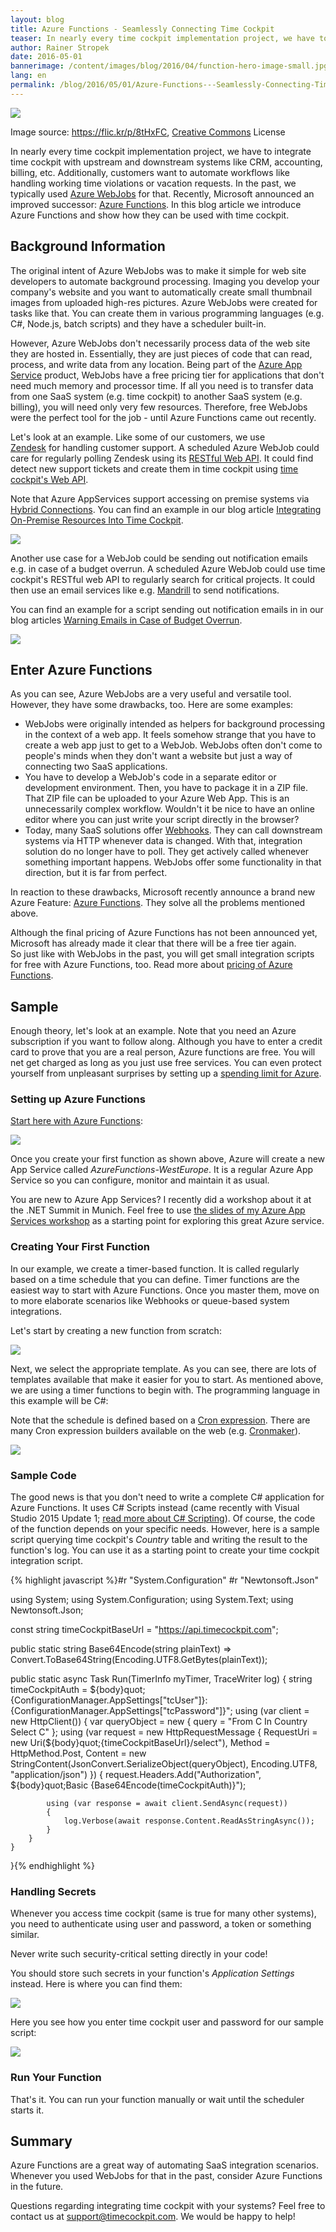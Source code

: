 ```yaml
---
layout: blog
title: Azure Functions - Seamlessly Connecting Time Cockpit
teaser: In nearly every time cockpit implementation project, we have to integrate time cockpit with upstream and downstream systems like CRM, accounting, billing, etc. Additionally, customers want to automate workflows like handling working time violations or vacation requests. In the past, we typically used Azure WebJobs for that. Recently, Microsoft announced an improved successor -  Azure Functions. In this blog article we introduce Azure Functions and show how they can be used with time cockpit.
author: Rainer Stropek
date: 2016-05-01
bannerimage: /content/images/blog/2016/04/function-hero-image-small.jpg
lang: en
permalink: /blog/2016/05/01/Azure-Functions---Seamlessly-Connecting-Time-Cockpit
---
```


<p>
  <img src="{{site.baseurl}}/content/images/blog/2016/04/function-hero-image.jpg" />
</p><p class="imageCaption">Image source: <a href="https://flic.kr/p/8tHxFC" target="_blank">https://flic.kr/p/8tHxFC</a>, <a href="https://creativecommons.org/licenses/by/2.0/" target="_blank">Creative Commons</a> License</p><p>In nearly every time cockpit implementation project, we have to integrate time cockpit with upstream and downstream systems like CRM, accounting, billing, etc. Additionally, customers want to automate workflows like handling working time violations or vacation requests. In the past, we typically used <a href="https://azure.microsoft.com/en-us/documentation/articles/web-sites-create-web-jobs/" target="_blank">Azure WebJobs</a> for that. Recently, Microsoft announced an improved successor: <a href="https://azure.microsoft.com/en-us/services/functions/" target="_blank">Azure Functions</a>. In this blog article we introduce Azure Functions and show how they can be used with time cockpit.</p><h2>Background Information</h2><p>The original intent of Azure WebJobs was to make it simple for web site developers to automate background processing. Imaging you develop your company's website and you want to automatically create small thumbnail images from uploaded high-res pictures. Azure WebJobs were created for tasks like that. You can create them in various programming languages (e.g. C#, Node.js, batch scripts) and they have a scheduler built-in.</p><p>However, Azure WebJobs don't necessarily process data of the web site they are hosted in. Essentially, they are just pieces of code that can read, process, and write data from any location. Being part of the <a href="https://azure.microsoft.com/en-us/services/app-service/" target="_blank">Azure App Service</a> product, WebJobs have a free pricing tier for applications that don't need much memory and processor time. If all you need is to transfer data from one SaaS system (e.g. time cockpit) to another SaaS system (e.g. billing), you will need only very few resources. Therefore, free WebJobs were the perfect tool for the job - until Azure Functions came out recently.</p><p>Let's look at an example. Like some of our customers, we use <a href="https://www.zendesk.com" target="_blank">Zendesk</a> for handling customer support. A scheduled Azure WebJob could care for regularly polling Zendesk using its <a href="https://developer.zendesk.com/rest_api/docs/core/introduction" target="_blank">RESTful Web API</a>. It could find detect new support tickets and create them in time cockpit using <a href="https://help.timecockpit.com/?topic=html/5d6e34c5-3b08-4fa4-baa0-45eb707b6b78.htm" target="_blank">time cockpit's Web API</a>.</p><p class="showcase">Note that Azure AppServices support accessing on premise systems via <a href="https://azure.microsoft.com/en-us/documentation/articles/integration-hybrid-connection-overview/" target="_blank">Hybrid Connections</a>. You can find an example in our blog article <a href="~/blog/2015/05/18/Integrating-On-Premise-Resources-Into-Time-Cockpit-" target="_blank">Integrating On-Premise Resources Into Time Cockpit</a>.</p><p>
  <img src="{{site.baseurl}}/content/images/blog/2016/04/timecockpit-zendesk-webjob.png" />
</p><p>Another use case for a WebJob could be sending out notification emails e.g. in case of a budget overrun. A scheduled Azure WebJob could use time cockpit's RESTful web API to regularly search for critical projects. It could then use an email services like e.g. <a href="http://mandrill.com/" target="_blank">Mandrill</a> to send notifications.</p><p class="showcase">You can find an example for a script sending out notification emails in in our blog articles <a href="~/blog/2014/05/30/Warning-Emails-in-Case-of-Budget-Overrun" target="_blank">Warning Emails in Case of Budget Overrun</a>.</p><p>
  <img src="{{site.baseurl}}/content/images/blog/2016/04/time-cockpit-email-notification.png" />
</p><h2>Enter Azure Functions</h2><p>As you can see, Azure WebJobs are a very useful and versatile tool. However, they have some drawbacks, too. Here are some examples:</p><ul>
  <li>WebJobs were originally intended as helpers for background processing in the context of a web app. It feels somehow strange that you have to create a web app just to get to a WebJob. WebJobs often don't come to people's minds when they don't want a website but just a way of connecting two SaaS applications.</li>
  <li>You have to develop a WebJob's code in a separate editor or development environment. Then, you have to package it in a ZIP file. That ZIP file can be uploaded to your Azure Web App. This is an unnecessarily complex workflow. Wouldn't it be nice to have an online editor where you can just write your script directly in the browser?</li>
  <li>Today, many SaaS solutions offer <a href="https://en.wikipedia.org/wiki/Webhook" target="_blank">Webhooks</a>. They can call downstream systems via HTTP whenever data is changed. With that, integration solution do no longer have to poll. They get actively called whenever something important happens. WebJobs offer some functionality in that direction, but it is far from perfect.</li>
</ul><p>In reaction to these drawbacks, Microsoft recently announce a brand new Azure Feature: <a href="https://azure.microsoft.com/en-us/services/functions/">Azure Functions</a>. They solve all the problems mentioned above.</p><p class="showcase">Although the final pricing of Azure Functions has not been announced yet, Microsoft has already made it clear that there will be a free tier again. So just like with WebJobs in the past, you will get small integration scripts for free with Azure Functions, too. Read more about <a href="https://azure.microsoft.com/en-us/pricing/details/functions/" target="_blank">pricing of Azure Functions</a>.</p><h2>Sample</h2><p>Enough theory, let's look at an example. Note that you need an Azure subscription if you want to follow along. Although you have to enter a credit card to prove that you are a real person, Azure functions are free. You will net get charged as long as you just use free services. You can even protect yourself from unpleasant surprises by setting up a <a href="https://azure.microsoft.com/en-us/pricing/spending-limits/" target="_blank">spending limit for Azure</a>.</p><h3>Setting up Azure Functions</h3><p>
  <a href="https://functions.azure.com/signin" target="_blank">Start here with Azure Functions</a>:</p><p>
  <img src="{{site.baseurl}}/content/images/blog/2016/04/create-first-azure-function.png?mw=1920" />
</p><p>Once you create your first function as shown above, Azure will create a new App Service called <em>AzureFunctions-WestEurope</em>. It is a regular Azure App Service so you can configure, monitor and maintain it as usual.</p><p class="showcase">You are new to Azure App Services? I recently did a workshop about it at the .NET Summit in Munich. Feel free to use <a href="rstropek.github.io/DotNetSummitAzureAppServices/" target="_blank">the slides of my Azure App Services workshop</a> as a starting point for exploring this great Azure service.</p><h3>Creating Your First Function</h3><p>In our example, we create a timer-based function. It is called regularly based on a time schedule that you can define. Timer functions are the easiest way to start with Azure Functions. Once you master them, move on to more elaborate scenarios like Webhooks or queue-based system integrations.</p><p>Let's start by creating a new function from scratch:</p><p>
  <img src="{{site.baseurl}}/content/images/blog/2016/04/create-function-step-1.png" />
</p><p>Next, we select the appropriate template. As you can see, there are lots of templates available that make it easier for you to start. As mentioned above, we are using a timer functions to begin with. The programming language in this example will be C#:</p><p class="showcase">Note that the schedule is defined based on a <a href="https://en.wikipedia.org/wiki/Cron#CRON_expression" target="_blank">Cron expression</a>. There are many Cron expression builders available on the web (e.g. <a href="http://www.cronmaker.com/" target="_blank">Cronmaker</a>).</p><p>
  <img src="{{site.baseurl}}/content/images/blog/2016/04/create-function-step-2.png" />
</p><h3>Sample Code</h3><p>The good news is that you don't need to write a complete C# application for Azure Functions. It uses C# Scripts instead (came recently with Visual Studio 2015 Update 1; <a href="https://msdn.microsoft.com/en-us/magazine/mt614271.aspx" target="_blank">read more about C# Scripting</a>). Of course, the code of the function depends on your specific needs. However, here is a sample script querying time cockpit's <em>Country</em> table and writing the result to the function's log. You can use it as a starting point to create your time cockpit integration script.</p>{% highlight javascript %}#r "System.Configuration"
#r "Newtonsoft.Json"

using System;
using System.Configuration;
using System.Text;
using Newtonsoft.Json; 

const string timeCockpitBaseUrl = "https://api.timecockpit.com";

public static string Base64Encode(string plainText) => Convert.ToBase64String(Encoding.UTF8.GetBytes(plainText));

public static async Task Run(TimerInfo myTimer, TraceWriter log)
{
    string timeCockpitAuth = ${body}quot;{ConfigurationManager.AppSettings["tcUser"]}:{ConfigurationManager.AppSettings["tcPassword"]}";
    using (var client = new HttpClient())
    { 
        var queryObject = new { query = "From C In Country Select C" };
        using (var request = new HttpRequestMessage
            {
                RequestUri = new Uri(${body}quot;{timeCockpitBaseUrl}/select"),
                Method = HttpMethod.Post,
                Content = new StringContent(JsonConvert.SerializeObject(queryObject), Encoding.UTF8, "application/json")
            })
        {
            request.Headers.Add("Authorization", ${body}quot;Basic {Base64Encode(timeCockpitAuth)}");
            
            using (var response = await client.SendAsync(request)) 
            {
                log.Verbose(await response.Content.ReadAsStringAsync());
            }
        }
    }
}{% endhighlight %}<h3>Handling Secrets</h3><p>Whenever you access time cockpit (same is true for many other systems), you need to authenticate using user and password, a token or something similar.</p><p class="showcase">Never write such security-critical setting directly in your code!</p><p>You should store such secrets in your function's <em>Application Settings</em> instead. Here is where you can find them:</p><p>
  <img src="{{site.baseurl}}/content/images/blog/2016/04/functions-app-settings.png" />
</p><p>Here you see how you enter time cockpit user and password for our sample script:</p><p>
  <img src="{{site.baseurl}}/content/images/blog/2016/04/functions-user-password-settings.png" />
</p><h3>Run Your Function</h3><p>That's it. You can run your function manually or wait until the scheduler starts it.</p><h2>Summary</h2><p>Azure Functions are a great way of automating SaaS integration scenarios. Whenever you used WebJobs for that in the past, consider Azure Functions in the future.</p><p class="showcase">Questions regarding integrating time cockpit with your systems? Feel free to contact us at <a href="mailto:support@timecockpit.com">support@timecockpit.com</a>. We would be happy to help!</p>